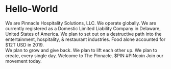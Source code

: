 # Hello-World
We are Pinnacle Hospitality Solutions, LLC. 
We operate globally.
We are currently registered as a Domestic Limited Liability Company in Delaware, United States of America.
We plan to set out on a destructive path into the entertainment, hospitality, & restaurant industries. 
Food alone accounted for $12T USD in 2019.  
We plan to grow and give back. 
We plan to lift each other up.
We plan to create, every single day.
Welcome to The Pinnacle.
$PIN
#PINcoin
Join our movement today. 
